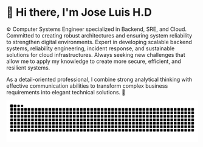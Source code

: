 # 👋 Hi there, I'm Jose Luis H.D

⚙️ Computer Systems Engineer specialized in Backend, SRE, and Cloud. Committed to creating robust architectures and ensuring system reliability to strengthen digital environments. Expert in developing scalable backend systems, reliability engineering, incident response, and sustainable solutions for cloud infrastructures. Always seeking new challenges that allow me to apply my knowledge to create more secure, efficient, and resilient systems.

As a detail-oriented professional, I combine strong analytical thinking with effective communication abilities to transform complex business requirements into elegant technical solutions. 🎯


<img src="https://raw.githubusercontent.com/JoseLuisHD/JoseLuisHD/output/snake.svg" alt="Snake animation" />